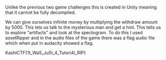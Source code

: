 Unlike the previous two game challenges this is created in Unity meaning that it cannot be fully decompiled.

We can give ourselves infinite money by multiplying the withdraw amount by 5000. This lets us talk to the mysterious man and get a hint. This tells us to explore "artifacts" and look at the spectogram. To do this I used assetRipper and in the audio files of the game there was a flag audio file which when put in audacity showed a flag.

KashiCTF{1t_Wa5_Ju5t_4_Tutori4l_RIP}
